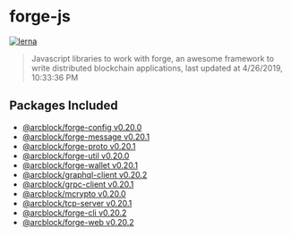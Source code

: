 # forge-js

[![lerna](https://img.shields.io/badge/maintained%20with-lerna-cc00ff.svg)](https://lernajs.io/)

> Javascript libraries to work with forge, an awesome framework to write distributed blockchain applications, last updated at 4/26/2019, 10:33:36 PM

## Packages Included

- [@arcblock/forge-config v0.20.0](./packages/forge-config)
- [@arcblock/forge-message v0.20.1](./packages/forge-message)
- [@arcblock/forge-proto v0.20.1](./packages/forge-proto)
- [@arcblock/forge-util v0.20.0](./packages/forge-util)
- [@arcblock/forge-wallet v0.20.1](./packages/forge-wallet)
- [@arcblock/graphql-client v0.20.2](./packages/graphql-client)
- [@arcblock/grpc-client v0.20.1](./packages/grpc-client)
- [@arcblock/mcrypto v0.20.0](./packages/mcrypto)
- [@arcblock/tcp-server v0.20.1](./packages/tcp-server)
- [@arcblock/forge-cli v0.20.2](./apps/forge-cli)
- [@arcblock/forge-web v0.20.2](./apps/forge-web)
